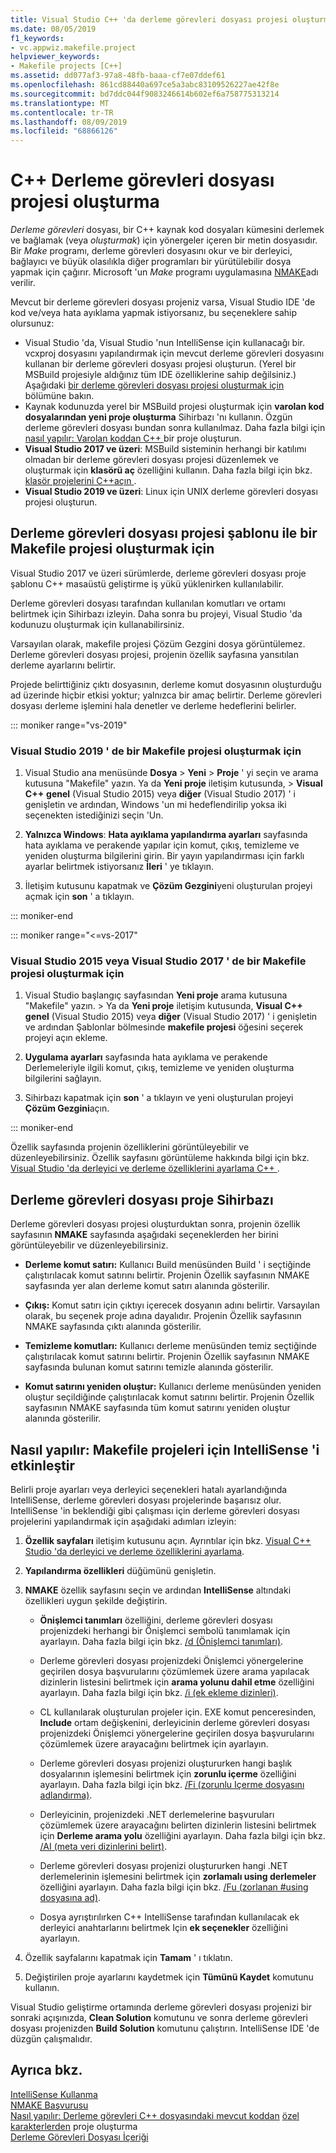 ```yaml
---
title: Visual Studio C++ 'da derleme görevleri dosyası projesi oluşturma
ms.date: 08/05/2019
f1_keywords:
- vc.appwiz.makefile.project
helpviewer_keywords:
- Makefile projects [C++]
ms.assetid: dd077af3-97a8-48fb-baaa-cf7e07ddef61
ms.openlocfilehash: 861cd88440a697ce5a3abc83109526227ae42f8e
ms.sourcegitcommit: bd7ddc044f9083246614b602ef6a758775313214
ms.translationtype: MT
ms.contentlocale: tr-TR
ms.lasthandoff: 08/09/2019
ms.locfileid: "68866126"
---
```

# <a name="create-a-c-makefile-project"></a>C++ Derleme görevleri dosyası projesi oluşturma

*Derleme görevleri* dosyası, bir C++ kaynak kod dosyaları kümesini derlemek ve bağlamak (veya *oluşturmak*) için yönergeler içeren bir metin dosyasıdır. Bir *Make* programı, derleme görevleri dosyasını okur ve bir derleyici, bağlayıcı ve büyük olasılıkla diğer programları bir yürütülebilir dosya yapmak için çağırır. Microsoft 'un *Make* programı uygulamasına [NMAKE](nmake-reference.md)adı verilir.

Mevcut bir derleme görevleri dosyası projeniz varsa, Visual Studio IDE 'de kod ve/veya hata ayıklama yapmak istiyorsanız, bu seçeneklere sahip olursunuz:

- Visual Studio 'da, Visual Studio 'nun IntelliSense için kullanacağı bir. vcxproj dosyasını yapılandırmak için mevcut derleme görevleri dosyasını kullanan bir derleme görevleri dosyası projesi oluşturun. (Yerel bir MSBuild projesiyle aldığınız tüm IDE özelliklerine sahip değilsiniz.) Aşağıdaki [bir derleme görevleri dosyası projesi oluşturmak için](#create_a_makefile_project) bölümüne bakın.
- Kaynak kodunuzda yerel bir MSBuild projesi oluşturmak için **varolan kod dosyalarından yeni proje oluşturma** Sihirbazı 'nı kullanın. Özgün derleme görevleri dosyası bundan sonra kullanılmaz. Daha fazla bilgi için [nasıl yapılır: Varolan koddan C++ ](../how-to-create-a-cpp-project-from-existing-code.md)bir proje oluşturun.
- **Visual Studio 2017 ve üzeri**: MSBuild sisteminin herhangi bir katılımı olmadan bir derleme görevleri dosyası projesi düzenlemek ve oluşturmak için **klasörü aç** özelliğini kullanın. Daha fazla bilgi için bkz. [klasör projelerini C++açın ](../open-folder-projects-cpp.md).
- **Visual Studio 2019 ve üzeri**: Linux için UNIX derleme görevleri dosyası projesi oluşturun.

## <a name="a-namecreate_a_makefile_project-to-create-a-makefile-project-with-the-makefile-project-template"></a><a name="create_a_makefile_project">Derleme görevleri dosyası projesi şablonu ile bir Makefile projesi oluşturmak için

Visual Studio 2017 ve üzeri sürümlerde, derleme görevleri dosyası proje şablonu C++ masaüstü geliştirme iş yükü yüklenirken kullanılabilir.

Derleme görevleri dosyası tarafından kullanılan komutları ve ortamı belirtmek için Sihirbazı izleyin. Daha sonra bu projeyi, Visual Studio 'da kodunuzu oluşturmak için kullanabilirsiniz.

Varsayılan olarak, makefile projesi Çözüm Gezgini dosya görüntülemez. Derleme görevleri dosyası projesi, projenin özellik sayfasına yansıtılan derleme ayarlarını belirtir.

Projede belirttiğiniz çıktı dosyasının, derleme komut dosyasının oluşturduğu ad üzerinde hiçbir etkisi yoktur; yalnızca bir amaç belirtir. Derleme görevleri dosyası derleme işlemini hala denetler ve derleme hedeflerini belirler.

::: moniker range="vs-2019"

### <a name="to-create-a-makefile-project-in-visual-studio-2019"></a>Visual Studio 2019 ' de bir Makefile projesi oluşturmak için

1. Visual Studio ana menüsünde **Dosya** > **Yeni** > **Proje** ' yi seçin ve arama kutusuna "Makefile" yazın. Ya da **Yeni proje** iletişim kutusunda,  >  **Visual C++**  **genel** (Visual Studio 2015) veya **diğer** (Visual Studio 2017) ' i genişletin ve ardından, Windows 'un mi hedeflendirilip yoksa iki seçenekten istediğinizi seçin 'Un.

1. **Yalnızca Windows**: **Hata ayıklama yapılandırma ayarları** sayfasında hata ayıklama ve perakende yapılar için komut, çıkış, temizleme ve yeniden oluşturma bilgilerini girin. Bir yayın yapılandırması için farklı ayarlar belirtmek istiyorsanız **İleri** ' ye tıklayın.

1. İletişim kutusunu kapatmak ve **Çözüm Gezgini**yeni oluşturulan projeyi açmak için **son** ' a tıklayın.

::: moniker-end

::: moniker range="<=vs-2017"

### <a name="to-create-a-makefile-project-in-visual-studio-2015-or-visual-studio-2017"></a>Visual Studio 2015 veya Visual Studio 2017 ' de bir Makefile projesi oluşturmak için

1. Visual Studio başlangıç sayfasından **Yeni proje** arama kutusuna "Makefile" yazın.  > Ya da **Yeni proje** iletişim kutusunda, **Visual C++**  **genel** (Visual Studio 2015) veya **diğer** (Visual Studio 2017) ' i genişletin ve ardından Şablonlar bölmesinde **makefile projesi** öğesini seçerek projeyi açın ekleme.

1. **Uygulama ayarları** sayfasında hata ayıklama ve perakende Derlemeleriyle ilgili komut, çıkış, temizleme ve yeniden oluşturma bilgilerini sağlayın.

1. Sihirbazı kapatmak için **son** ' a tıklayın ve yeni oluşturulan projeyi **Çözüm Gezgini**açın.

::: moniker-end

Özellik sayfasında projenin özelliklerini görüntüleyebilir ve düzenleyebilirsiniz. Özellik sayfasını görüntüleme hakkında bilgi için bkz. [Visual Studio 'da derleyici ve derleme özelliklerini ayarlama C++ ](../working-with-project-properties.md) .

## <a name="makefile-project-wizard"></a>Derleme görevleri dosyası proje Sihirbazı

Derleme görevleri dosyası projesi oluşturduktan sonra, projenin özellik sayfasının **NMAKE** sayfasında aşağıdaki seçeneklerden her birini görüntüleyebilir ve düzenleyebilirsiniz.

- **Derleme komut satırı:** Kullanıcı Build menüsünden Build ' i seçtiğinde çalıştırılacak komut satırını belirtir. Projenin Özellik sayfasının NMAKE sayfasında yer alan derleme komut satırı alanında gösterilir.

- **Çıkış:** Komut satırı için çıktıyı içerecek dosyanın adını belirtir. Varsayılan olarak, bu seçenek proje adına dayalıdır. Projenin Özellik sayfasının NMAKE sayfasında çıktı alanında gösterilir.

- **Temizleme komutları:** Kullanıcı derleme menüsünden temiz seçtiğinde çalıştırılacak komut satırını belirtir. Projenin Özellik sayfasının NMAKE sayfasında bulunan komut satırını temizle alanında gösterilir.

- **Komut satırını yeniden oluştur:** Kullanıcı derleme menüsünden yeniden oluştur seçildiğinde çalıştırılacak komut satırını belirtir. Projenin Özellik sayfasının NMAKE sayfasında tüm komut satırını yeniden oluştur alanında gösterilir.

## <a name="how-to-enable-intellisense-for-makefile-projects"></a>Nasıl yapılır: Makefile projeleri için IntelliSense 'i etkinleştir

Belirli proje ayarları veya derleyici seçenekleri hatalı ayarlandığında IntelliSense, derleme görevleri dosyası projelerinde başarısız olur. IntelliSense 'in beklendiği gibi çalışması için derleme görevleri dosyası projelerini yapılandırmak için aşağıdaki adımları izleyin:

1. **Özellik sayfaları** iletişim kutusunu açın. Ayrıntılar için bkz. [Visual C++ Studio 'da derleyici ve derleme özelliklerini ayarlama](../working-with-project-properties.md).

1. **Yapılandırma özellikleri** düğümünü genişletin.

1. **NMAKE** özellik sayfasını seçin ve ardından **IntelliSense** altındaki özellikleri uygun şekilde değiştirin.

   - **Önişlemci tanımları** özelliğini, derleme görevleri dosyası projenizdeki herhangi bir Önişlemci sembolü tanımlamak için ayarlayın. Daha fazla bilgi için bkz. [/d (Önişlemci tanımları)](d-preprocessor-definitions.md).

   - Derleme görevleri dosyası projenizdeki Önişlemci yönergelerine geçirilen dosya başvurularını çözümlemek üzere arama yapılacak dizinlerin listesini belirtmek için **arama yolunu dahil etme** özelliğini ayarlayın. Daha fazla bilgi için bkz. [/i (ek ekleme dizinleri)](i-additional-include-directories.md).

    - CL kullanılarak oluşturulan projeler için. EXE komut penceresinden, **Include** ortam değişkenini, derleyicinin derleme görevleri dosyası projenizdeki Önişlemci yönergelerine geçirilen dosya başvurularını çözümlemek üzere arayacağını belirtmek için ayarlayın.

   - Derleme görevleri dosyası projenizi oluştururken hangi başlık dosyalarının işlemesini belirtmek için **zorunlu içerme** özelliğini ayarlayın. Daha fazla bilgi için bkz. [/Fi (zorunlu Içerme dosyasını adlandırma)](fi-name-forced-include-file.md).

   - Derleyicinin, projenizdeki .NET derlemelerine başvuruları çözümlemek üzere arayacağını belirten dizinlerin listesini belirtmek için **Derleme arama yolu** özelliğini ayarlayın. Daha fazla bilgi için bkz. [/AI (meta veri dizinlerini belirt)](ai-specify-metadata-directories.md).

   - Derleme görevleri dosyası projenizi oluştururken hangi .NET derlemelerinin işlemesini belirtmek için **zorlamalı using derlemeler** özelliğini ayarlayın. Daha fazla bilgi için bkz. [/Fu (zorlanan #using dosyasına ad)](fu-name-forced-hash-using-file.md).

   - Dosya ayrıştırılırken C++ IntelliSense tarafından kullanılacak ek derleyici anahtarlarını belirtmek Için **ek seçenekler** özelliğini ayarlayın.

1. Özellik sayfalarını kapatmak için **Tamam** ' ı tıklatın.

1. Değiştirilen proje ayarlarını kaydetmek için **Tümünü Kaydet** komutunu kullanın.

Visual Studio geliştirme ortamında derleme görevleri dosyası projenizi bir sonraki açışınızda, **Clean Solution** komutunu ve sonra derleme görevleri dosyası projenizden **Build Solution** komutunu çalıştırın. IntelliSense IDE 'de düzgün çalışmalıdır.

## <a name="see-also"></a>Ayrıca bkz.

[IntelliSense Kullanma](/visualstudio/ide/using-intellisense)<br>
[NMAKE Başvurusu](nmake-reference.md)<br>
[Nasıl yapılır: Derleme görevleri C++ dosyasındaki mevcut koddan](../how-to-create-a-cpp-project-from-existing-code.md)
[özel karakterlerden](special-characters-in-a-makefile.md) proje oluşturma<br/>
[Derleme Görevleri Dosyası İçeriği](contents-of-a-makefile.md)<br/>
